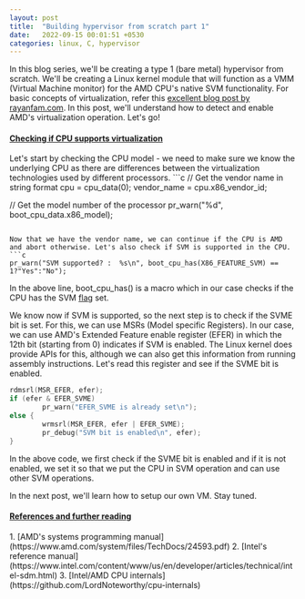 ```yaml
---
layout: post
title:  "Building hypervisor from scratch part 1"
date:   2022-09-15 00:01:51 +0530
categories: linux, C, hypervisor
---
```

<style type="text/css">
  img {
    padding: 5px;
    display: block;
  }
</style>

In this blog series, we'll be creating a type 1 (bare metal) hypervisor from scratch. We'll be creating a Linux kernel module that will function as a VMM (Virtual Machine monitor) for the AMD CPU's native SVM functionality. For basic concepts of virtualization, refer this [excellent blog post by rayanfam.com](https://rayanfam.com/topics/hypervisor-from-scratch-part-1). In this post, we'll understand how to detect and enable AMD's virtualization operation. Let's go!

<h4><b><u>Checking if CPU supports virtualization</u></b></h4>
Let's start by checking the CPU model - we need to make sure we know the underlying CPU as there are differences between the virtualization technologies used by different processors.
```c
// Get the vendor name in string format
cpu = cpu_data(0);
vendor_name = cpu.x86_vendor_id;

// Get the model number of the processor
pr_warn("%d", boot_cpu_data.x86_model);
```

Now that we have the vendor name, we can continue if the CPU is AMD and abort otherwise. Let's also check if SVM is supported in the CPU.
```c
pr_warn("SVM supported? :  %s\n", boot_cpu_has(X86_FEATURE_SVM) == 1?"Yes":"No");
```
In the above line, boot_cpu_has() is a macro which in our case checks if the CPU has the SVM [flag](https://www.kernel.org/doc/html/latest/x86/cpuinfo.html) set.

We know now if SVM is supported, so the next step is to check if the SVME bit is set. For this, we can use MSRs (Model specific Registers). In our case, we can use AMD's Extended Feature enable register (EFER) in which the 12th bit (starting from 0) indicates if SVM is enabled. The Linux kernel does provide APIs for this, although we can also get this information from running assembly instructions. Let's read this register and see if the SVME bit is enabled.
```c
rdmsrl(MSR_EFER, efer);
if (efer & EFER_SVME)
        pr_warn("EFER_SVME is already set\n");
else {               
        wrmsrl(MSR_EFER, efer | EFER_SVME);
        pr_debug("SVM bit is enabled\n", efer);
}

```
In the above code, we first check if the SVME bit is enabled and if it is not enabled, we set it so that we put the CPU in SVM operation and can use other SVM operations.

In the next post, we'll learn how to setup our own VM. Stay tuned.

<h4><u>References and further reading</u></h4>
1. [AMD's systems programming manual](https://www.amd.com/system/files/TechDocs/24593.pdf)
2. [Intel's reference manual](https://www.intel.com/content/www/us/en/developer/articles/technical/intel-sdm.html)
3. [Intel/AMD CPU internals](https://github.com/LordNoteworthy/cpu-internals)








